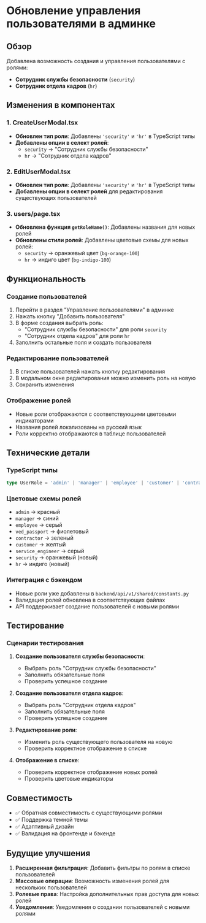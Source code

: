 # Обновление управления пользователями в админке

## Обзор

Добавлена возможность создания и управления пользователями с ролями:
- **Сотрудник службы безопасности** (`security`)
- **Сотрудник отдела кадров** (`hr`)

## Изменения в компонентах

### 1. CreateUserModal.tsx
- **Обновлен тип роли**: Добавлены `'security'` и `'hr'` в TypeScript типы
- **Добавлены опции в селект ролей**:
  - `security` → "Сотрудник службы безопасности"
  - `hr` → "Сотрудник отдела кадров"

### 2. EditUserModal.tsx
- **Обновлен тип роли**: Добавлены `'security'` и `'hr'` в TypeScript типы
- **Добавлены опции в селект ролей** для редактирования существующих пользователей

### 3. users/page.tsx
- **Обновлена функция `getRoleName()`**: Добавлены названия для новых ролей
- **Обновлены стили ролей**: Добавлены цветовые схемы для новых ролей:
  - `security` → оранжевый цвет (`bg-orange-100`)
  - `hr` → индиго цвет (`bg-indigo-100`)

## Функциональность

### Создание пользователей
1. Перейти в раздел "Управление пользователями" в админке
2. Нажать кнопку "Добавить пользователя"
3. В форме создания выбрать роль:
   - "Сотрудник службы безопасности" для роли `security`
   - "Сотрудник отдела кадров" для роли `hr`
4. Заполнить остальные поля и создать пользователя

### Редактирование пользователей
1. В списке пользователей нажать кнопку редактирования
2. В модальном окне редактирования можно изменить роль на новую
3. Сохранить изменения

### Отображение ролей
- Новые роли отображаются с соответствующими цветовыми индикаторами
- Названия ролей локализованы на русский язык
- Роли корректно отображаются в таблице пользователей

## Технические детали

### TypeScript типы
```typescript
type UserRole = 'admin' | 'manager' | 'employee' | 'customer' | 'contractor' | 'service_engineer' | 'ved_passport' | 'security' | 'hr'
```

### Цветовые схемы ролей
- `admin` → красный
- `manager` → синий
- `employee` → серый
- `ved_passport` → фиолетовый
- `contractor` → зеленый
- `customer` → желтый
- `service_engineer` → серый
- `security` → оранжевый (новый)
- `hr` → индиго (новый)

### Интеграция с бэкендом
- Новые роли уже добавлены в `backend/api/v1/shared/constants.py`
- Валидация ролей обновлена в соответствующих файлах
- API поддерживает создание пользователей с новыми ролями

## Тестирование

### Сценарии тестирования
1. **Создание пользователя службы безопасности**:
   - Выбрать роль "Сотрудник службы безопасности"
   - Заполнить обязательные поля
   - Проверить успешное создание

2. **Создание пользователя отдела кадров**:
   - Выбрать роль "Сотрудник отдела кадров"
   - Заполнить обязательные поля
   - Проверить успешное создание

3. **Редактирование роли**:
   - Изменить роль существующего пользователя на новую
   - Проверить корректное отображение в списке

4. **Отображение в списке**:
   - Проверить корректное отображение новых ролей
   - Проверить цветовые индикаторы

## Совместимость

- ✅ Обратная совместимость с существующими ролями
- ✅ Поддержка темной темы
- ✅ Адаптивный дизайн
- ✅ Валидация на фронтенде и бэкенде

## Будущие улучшения

1. **Расширенная фильтрация**: Добавить фильтры по ролям в списке пользователей
2. **Массовые операции**: Возможность изменения ролей для нескольких пользователей
3. **Ролевые права**: Настройка дополнительных прав доступа для новых ролей
4. **Уведомления**: Уведомления о создании пользователей с новыми ролями
